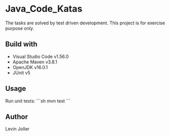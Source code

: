 # Java_Code_Katas

The tasks are solved by test driven development. This project is for exercise purpose only.

## Build with

- Visual Studio Code v1.56.0
- Apache Maven v3.8.1
- OpenJDK v16.0.1
- JUnit v5

## Usage

Run unit tests:
´´´sh
mvn test
´´´

## Author

Levin Joller
